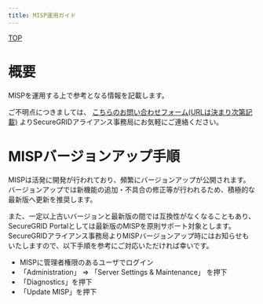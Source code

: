 ```yaml
---
title: MISP運用ガイド
---
```


[TOP](/securegrid/)

# 概要

MISPを運用する上で参考となる情報を記載します。

ご不明点につきましては、
[こちらのお問い合わせフォーム(URLは決まり次第記載)](http://hogehoge)
よりSecureGRIDアライアンス事務局にお気軽にご連絡ください。

# MISPバージョンアップ手順

MISPは活発に開発が行われており、頻繁にバージョンアップが公開されます。
バージョンアップでは新機能の追加・不具合の修正等が行われるため、積極的な最新版へ更新を推奨します。

また、一定以上古いバージョンと最新版の間では互換性がなくなることもあり、SecureGRID Portalとしては最新版のMISPを原則サポート対象とします。SecureGRIDアライアンス事務局よりMISPバージョンアップ時にはお知らせもいたしますので、以下手順を参考にご対応いただければ幸いです。

* MISPに管理者権限のあるユーザでログイン
* 「Administration」 ⇒ 「Server Settings & Maintenance」 を押下
* 「Diagnostics」を押下
* 「Update MISP」を押下

